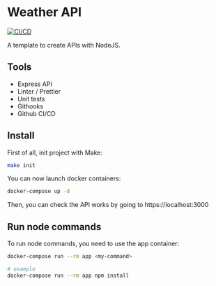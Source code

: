 # Weather API

[![CI/CD](https://github.com/loickvirot/weather-api/actions/workflows/ci-cd.yml/badge.svg)](https://github.com/loickvirot/weather-api/actions/workflows/ci-cd.yml)

A template to create APIs with NodeJS.

## Tools

- Express API
- Linter / Prettier
- Unit tests
- Githooks
- Github CI/CD

## Install

First of all, init project with Make:

```bash
make init
```

You can now launch docker containers:

```bash
docker-compose up -d
```

Then, you can check the API works by going to https://localhost:3000

## Run node commands

To run node commands, you need to use the app container:

```bash
docker-compose run --rm app <my-command>

# example
docker-compose run --rm app npm install
```
